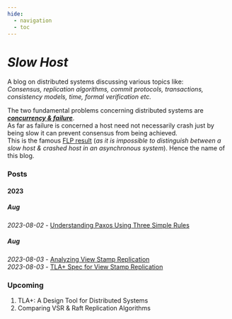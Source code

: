 ```yaml
---
hide:
  - navigation
  - toc
---
```


# ***Slow Host*** 

A blog on distributed systems discussing various topics like:<br>*Consensus, replication algorithms, commit protocols, transactions, consistency models, time, formal verification etc.*

The two fundamental problems concerning distributed systems are <u>***concurrency & failure***</u>.<br>
As far as failure is concerned a host need not necessarily crash just by being slow it can prevent consensus
from being achieved. <br>This is the famous [FLP result](https://www.cs.cornell.edu/courses/cs614/2007fa/Slides/FLP_and_Paxos.pdf) (*as it is impossible to distinguish between a slow host & crashed host in an asynchronous system*). Hence the name of this blog.

### **Posts**
#### 2023
##### Aug 
*2023-08-02* - [Understanding Paxos Using Three Simple Rules](blog/paxos/paxos.md)<br>

##### Aug
*2023-08-03* - [Analyzing View Stamp Replication](blog/vsr/analyze-vsr.md)<br>
*2023-08-03* - [TLA+ Spec for View Stamp Replication](blog/vsr/vsr-tla.md)<br> 

### **Upcoming**
1. TLA+: A Design Tool for Distributed Systems
2. Comparing VSR & Raft Replication Algorithms
